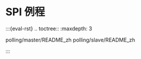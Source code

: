 # SPI 例程

:::{eval-rst}
.. toctree::
   :maxdepth: 3

   polling/master/README_zh
   polling/slave/README_zh

:::
